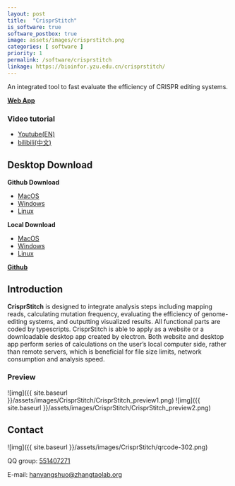 ```yaml
---
layout: post
title:  "CrisprStitch"
is_software: true
software_postbox: true
image: assets/images/crisprstitch.png
categories: [ software ]
priority: 1
permalink: /software/crisprstitch
linkage: https://bioinfor.yzu.edu.cn/crisprstitch/
---
```

An integrated tool to fast evaluate the efficiency of CRISPR editing systems.

[**Web App**](https://bioinfor.yzu.edu.cn/crisprstitch/)

### Video tutorial
* [Youtube(EN)](https://www.youtube.com/watch?v=rnVo2CoyEhs&list=PLo8q8tqFX5J3IyY2Pk0dqc_v6tUvqL8F_)
* [bilibili(中文)](https://www.bilibili.com/video/BV1cR4y1y7nX/?spm_id_from=333.999.0.0)
 
## Desktop Download

**Github Download**
* [MacOS](https://github.com/zhangtaolab/CrisprStitch/releases/download/v0.5.3/CrisprStitch-0.5.3.dmg)
* [Windows](https://github.com/zhangtaolab/CrisprStitch/releases/download/v0.5.3/CrisprStitch.Setup.0.5.3.exe)
* [Linux](https://github.com/zhangtaolab/CrisprStitch/releases/download/v0.5.3/CrisprStitch-0.5.3.AppImage)

**Local Download**
* [MacOS](https://bioinfor.yzu.edu.cn/download/crisprstitch/CrisprStitch-0.5.3.dmg)
* [Windows](https://bioinfor.yzu.edu.cn/download/crisprstitch/CrisprStitch-0.5.3.exe)
* [Linux](https://bioinfor.yzu.edu.cn/download/crisprstitch/CrisprStitch-0.5.3.AppImage)

[**Github**](https://github.com/zhangtaolab/CrisprStitch)

## Introduction

**CrisprStitch** is designed to integrate analysis steps including mapping reads, calculating mutation frequency, evaluating the efficiency of genome-editing systems, and outputting visualized results. All functional parts are coded by typescripts. CrisprStitch is able to apply as a website or a downloadable desktop app created by electron. Both website and desktop app perform series of calculations on the user’s local computer side, rather than remote servers, which is beneficial for file size limits, network consumption and analysis speed.

### Preview

![img]({{ site.baseurl }}/assets/images/CrisprStitch/CrisprStitch_preview1.png)
![img]({{ site.baseurl }}/assets/images/CrisprStitch/CrisprStitch_preview2.png)

## Contact
![img]({{ site.baseurl }}/assets/images/CrisprStitch/qrcode-302.png)

QQ group: [551407271](https://qm.qq.com/cgi-bin/qm/qr?k=4wOhvJmI1a1XPqTN_9y0sS4jV4ghsQAV&jump_from=webapi&authKey=NyZwN16eswqCBGDrb/wS9xEGW+xwJ0m553vrqpt6IejTbDb4Kxf5L5seXK+mLQh7)

E-mail: [hanyangshuo@zhangtaolab.org](mailto:hanyangshuo@zhangtaolab.org)
